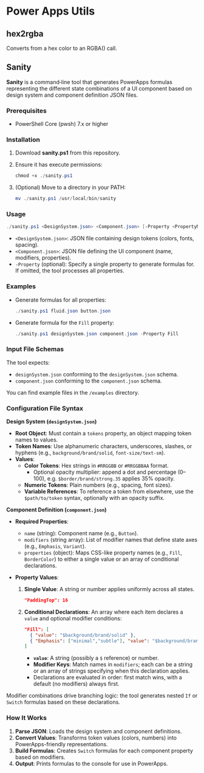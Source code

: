 # Power Apps Utils

## hex2rgba

Converts from a hex color to an RGBA() call.

## Sanity

**Sanity** is a command‑line tool that generates PowerApps formulas representing the different state combinations of a UI component based on design system and component definition JSON files.

### Prerequisites

- PowerShell Core (pwsh) 7.x or higher

### Installation

1. Download **sanity.ps1** from this repository.
2. Ensure it has execute permissions:

   ```powershell
   chmod +x ./sanity.ps1
   ```

3. (Optional) Move to a directory in your PATH:

   ```powershell
   mv ./sanity.ps1 /usr/local/bin/sanity
   ```

### Usage

```powershell
./sanity.ps1 <DesignSystem.json> <Component.json> [-Property <PropertyName>]
```

- `<DesignSystem.json>`: JSON file containing design tokens (colors, fonts, spacing).
- `<Component.json>`: JSON file defining the UI component (name, modifiers, properties).
- `-Property` (optional): Specify a single property to generate formulas for. If omitted, the tool processes all properties.

### Examples

- Generate formulas for all properties:

  ```powershell
  ./sanity.ps1 fluid.json button.json
  ```

- Generate formula for the `Fill` property:

  ```powershell
  ./sanity.ps1 designSystem.json component.json -Property Fill
  ```

### Input File Schemas

The tool expects:

- `designSystem.json` conforming to the `designSystem.json` schema.
- `component.json` conforming to the `component.json` schema.

You can find example files in the `/examples` directory.

### **Configuration File Syntax**

**Design System (`designSystem.json`)**

- **Root Object**: Must contain a `tokens` property, an object mapping token names to values.  
- **Token Names**: Use alphanumeric characters, underscores, slashes, or hyphens (e.g., `background/brand/solid`, `font-size/text-sm`).  
- **Values**:
  - **Color Tokens**: Hex strings in `#RRGGBB` or `#RRGGBBAA` format.  
    - Optional opacity multiplier: append a dot and percentage (0–100), e.g. `$border/brand/strong.35` applies 35% opacity.  
  - **Numeric Tokens**: Plain numbers (e.g., spacing, font sizes).  
  - **Variable References**: To reference a token from elsewhere, use the `$path/to/token` syntax, optionally with an opacity suffix.

**Component Definition (`component.json`)**

- **Required Properties**:
  - `name` (string): Component name (e.g., `Button`).  
  - `modifiers` (string array): List of modifier names that define state axes (e.g., `Emphasis`, `Variant`).  
  - `properties` (object): Maps CSS-like property names (e.g., `Fill`, `BorderColor`) to either a single value or an array of conditional declarations.

- **Property Values**:
  1. **Single Value**: A string or number applies uniformly across all states.  

     ```json
     "PaddingTop": 16
     ```

  2. **Conditional Declarations**: An array where each item declares a `value` and optional modifier conditions:

     ```json
     "Fill": [
       { "value": "$background/brand/solid" },
       { "Emphasis": ["minimal","subtle"], "value": "$background/brand/primary/translucent/default" }
     ]
     ```

     - **`value`**: A string (possibly a `$` reference) or number.  
     - **Modifier Keys**: Match names in `modifiers`; each can be a string or an array of strings specifying when this declaration applies.
     - Declarations are evaluated in order: first match wins, with a default (no modifiers) always first.

Modifier combinations drive branching logic: the tool generates nested `If` or `Switch` formulas based on these declarations.

### How It Works

1. **Parse JSON**: Loads the design system and component definitions.
2. **Convert Values**: Transforms token values (colors, numbers) into PowerApps-friendly representations.
3. **Build Formulas**: Creates `Switch` formulas for each component property based on modifiers.
4. **Output**: Prints formulas to the console for use in PowerApps.
